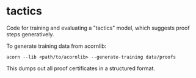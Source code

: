 # tactics

Code for training and evaluating a "tactics" model, which suggests proof steps generatively.

To generate training data from acornlib:

```
acorn --lib <path/to/acornlib> --generate-training data/proofs
```

This dumps out all proof certificates in a structured format.
